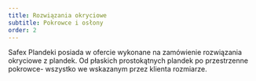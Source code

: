 ```yaml
---
title: Rozwiązania okryciowe
subtitle: Pokrowce i osłony
order: 2
---
```


Safex Plandeki posiada w ofercie wykonane na zamówienie rozwiązania okryciowe z plandek. Od płaskich prostokątnych plandek po przestrzenne pokrowce- wszystko we wskazanym przez klienta rozmiarze. 